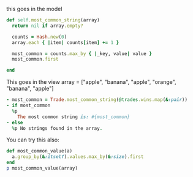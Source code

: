 this goes in the model
```ruby
def self.most_common_string(array)
  return nil if array.empty?

  counts = Hash.new(0)
  array.each { |item| counts[item] += 1 }

  most_common = counts.max_by { |_key, value| value }
  most_common.first

end
```
This goes in the view
array = ["apple", "banana", "apple", "orange", "banana", "apple"]

```ruby
- most_common = Trade.most_common_string(@trades.wins.map(&:pair))
- if most_common
  %p
    The most common string is: #{most_common}
- else
  %p No strings found in the array.
```

You can try this also:
```ruby
def most_common_value(a)
  a.group_by(&:itself).values.max_by(&:size).first
end
p most_common_value(array)
```
